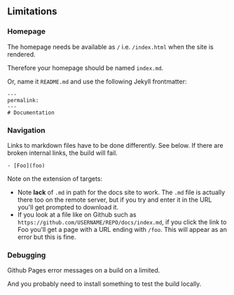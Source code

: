 ## Limitations

### Homepage

The homepage needs be available as `/` i.e. `/index.html` when the site is rendered. 

Therefore your homepage should be named `index.md`. 

Or, name it `README.md` and use the following Jekyll frontmatter:

```
---
permalink:
---
# Documentation
```

### Navigation

Links to markdown files have to be done differently. See below. If there are broken internal links, the build will fail.

```
- [Foo](foo)
```

Note on the extension of targets:

- Note **lack** of `.md` in path for the docs site to work. The `.md` file is actually there too on the remote server, but if you try and enter it in the URL you'll get prompted to download it.
- If you look at a file like on Github such as `https://github.com/USERNAME/REPO/docs/index.md`, if you click the link to Foo you'll get a page with a URL ending with `/foo`. This will appear as an error but this is fine.

### Debugging

Github Pages error messages on a build on a limited.

And you probably need to install something to test the build locally.
